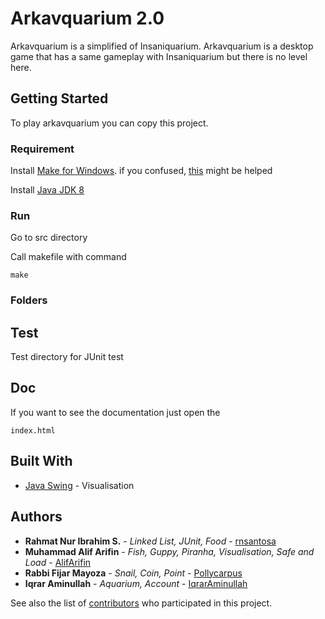 # Arkavquarium 2.0

Arkavquarium is a simplified of Insaniquarium. Arkavquarium is a desktop game that has a same gameplay with Insaniquarium but there is no level here. 

## Getting Started

To play arkavquarium you can copy this project.

### Requirement

Install [Make for Windows](http://gnuwin32.sourceforge.net/packages/make.htm). if you confused, [this](https://stackoverflow.com/questions/2532234/how-to-run-a-makefile-in-windows) might be helped

Install [Java JDK 8](https://java.com/en/download/)

### Run

Go to src directory

Call makefile with command

```
make
```

### Folders

## Test

Test directory for JUnit test

## Doc

If you want to see the documentation just open the 

```
index.html
```

## Built With

* [Java Swing](https://docs.oracle.com/javase/tutorial/uiswing/) - Visualisation

## Authors

* **Rahmat Nur Ibrahim S.** - *Linked List, JUnit, Food* - [rnsantosa](https://github.com/rnsantosa/)
* **Muhammad Alif Arifin** - *Fish, Guppy, Piranha, Visualisation, Safe and Load* - [AlifArifin](https://github.com/AlifArifin/)
* **Rabbi Fijar Mayoza** - *Snail, Coin, Point* - [Pollycarpus](https://github.com/Pollycarpus/)
* **Iqrar Aminullah** - *Aquarium, Account* - [IqrarAminullah](https://github.com/IqrarAminullah/)

See also the list of [contributors](https://github.com/Pollycarpus/Arkavquarium2.0/contributors) who participated in this project.